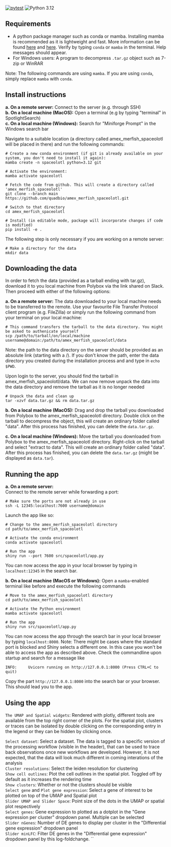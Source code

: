 [![pytest](https://github.com/quadbio/amex_merfish/actions/workflows/pytest.yml/badge.svg)](https://github.com/quadbio/amex_merfish/actions/workflows/pytest.yml)
![Python 3.12](https://img.shields.io/badge/python-3.12-blue)

## Requirements
- A python package manager such as conda or mamba. Installing mamba is recommended as it is lightweight and fast. More information can be found [here](https://mamba.readthedocs.io/en/latest/installation/mamba-installation.html) and [here](https://github.com/conda-forge/miniforge). Verify by typing `conda` or `mamba` in the terminal. Help messages should appear.
- For Windows users: A program to decompress `.tar.gz` object such as 7-zip or WinRAR

Note: The following commands are using `mamba`. If you are using `conda`, simply replace `mamba` with `conda`.

## Install instructions
**a. On a remote server:** Connect to the server (e.g. through SSH)\
**b. On a local machine (MacOS):** Open a terminal (e.g by typing "terminal" in SpotlightSearch)\
**c. On a local machine (Windows):** Search for "Miniforge Prompt" in the Windows search bar

Navigate to a suitable location (a directory called amex_merfish_spaceolotl will be placed in there) and run the following commands:
```
# Create a new conda environment (if git is already available on your system, you don't need to install it again):
mamba create -n spaceolotl python=3.12 git

# Activate the environment:
mamba activate spaceolotl

# Fetch the code from github. This will create a directory called 'amex_merfish_spaceolotl'
git clone --branch main https://github.com/quadbio/amex_merfish_spaceolotl.git

# Switch to that directory
cd amex_merfish_spaceolotl

# Install (in editable mode, package will incorporate changes if code is modified)
pip install -e .
```

The following step is only necessary if you are working on a remote server:
```
# Make a directory for the data
mkdir data
```

## Downloading the data
In order to fetch the data (provided as a tarball ending with tar.gz), download it to you local machine from Polybox via the link shared on Slack. Then proceed with either of the following options:

**a. On a remote server:** The data downloaded to your local machine needs to be transferred to the remote. Use your favourite File Transfer Protocol client program (e.g. FileZilla) or simply run the following command from your terminal on your local machine:
```
# This command transfers the tarball to the data directory. You might be asked to authenicate yourself
scp /path/to/tarball/on/local/machine username@domain:/path/to/amex_merfish_spaceolotl/data
```
Note: the path to the data directory on the server should be provided as an absolute link (starting with a /). If you don't know the path, enter the data directory you created during the installation process and and type in `echo $PWD`.

Upon login to the server, you should find the tarball in amex_merfish_spaceolotl/data. We can now remove unpack the data into the data directory and remove the tarball as it is no longer needed
```
# Unpack the data and clean up
tar -xzvf data.tar.gz && rm data.tar.gz
```
**b. On a local machine (MacOS):**
Drag and drop the tarball you downloaded from Polybox to the amex_merfish_spaceolotl directory. Double click on the tarball to decompress the object, this will create an ordinary folder called "data". After this process has finished, you can delete the `data.tar.gz`.

**c. On a local machine (Windows):** 
Move the tarball you downloaded from Polybox to the amex_merfish_spaceolotl directory. Right-click on the tarball and select "extract to data". This will create an ordinary folder called "data". After this process has finished, you can delete the `data.tar.gz` (might be displayed as `data.tar`).

## Running the app
**a. On a remote server:**\
Connect to the remote server while forwarding a port:
```
# Make sure the ports are not already in use
ssh -L 12345:localhost:7600 username@domain
```
Launch the app like so:
```
# Change to the amex_merfish_spaceolotl directory
cd path/to/amex_merfish_spaceolotl

# Activate the conda environment
conda activate spaceolotl

# Run the app
shiny run --port 7600 src/spaceolotl/app.py
```

You can now access the app in your local browser by typing in `localhost:12345` in the search bar.

**b. On a local machine (MacOS or Windows):**
Open a `mamba`-enabled terminal like before and execute the following commands
```
# Move to the amex_merfish_spaceolotl directory
cd path/to/amex_merfish_spaceolotl

# Activate the Python environment
mamba activate spaceolotl

# Run the app
shiny run src/spaceolotl/app.py
```
You can now access the app through the search bar in your local browser by typing `localhost:8000`.
Note: There might be cases where the standard port is blocked and Shiny selects a different one. In this case you won't be able to access the app as described above. Check the commandline upon startup and search for a message like
```
INFO:     Uvicorn running on http://127.0.0.1:8000 (Press CTRL+C to quit)
```
Copy the part `http://127.0.0.1:8000` into the search bar or your browser. This should lead you to the app.

## Using the app
`The UMAP and Spatial widgets`: Rendered with plotly, different tools are available from the top right corner of the plots. For the spatial plot, clusters or traces can be isolated by double clicking on the corresponding entry in the legend or they can be hidden by clicking once. 

`Select dataset`: Select a dataset. The data is tagged to a specific version of the processing workflow (visible in the header), that can be used to trace back observations once new workflows are developed. However, it is not expected, that the data will look much different in coming interations of the analysis\
`Cluster resolutions`: Select the leiden resolution for clustering\
`Show cell outlines`: Plot the cell outlines in the spatial plot. Toggled off by default as it increases the rendering time\
`Show clusters`: Whether or not the clusters should be visible\
`Select gene` and `Plot gene expression`: Select a gene of interest to be plotted on top of the UMAP and Spatial plot\
`Slider UMAP and Slider Space`: Point size of the dots in the UMAP or spatial plot respectively\
`Select genes`: Gene expression to plotted as a dotplot in the "Gene expression per cluster" dropdown panel. Multiple can be selected\
`Slider nGenes`: Number of DE genes to display per cluster in the "Differential gene expression" dropdown panel\
`Slider minLFC`: Filter DE genes in the "Differential gene expression" dropdown panel by this log-foldchange.
``

